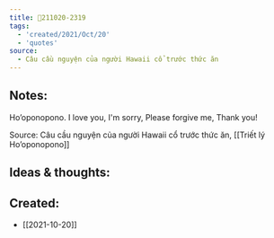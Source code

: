 ```yaml
---
title: 💬211020-2319
tags:
  - 'created/2021/Oct/20'
  - 'quotes'
source:
  - Câu cầu nguyện của người Hawaii cổ trước thức ăn
---
```


## Notes:
Ho’oponopono. I love you, I'm sorry, Please forgive me, Thank you!

Source: Câu cầu nguyện của người Hawaii cổ trước thức ăn, [[Triết lý Ho’oponopono]]

## Ideas & thoughts:

## Created:
- [[2021-10-20]]
